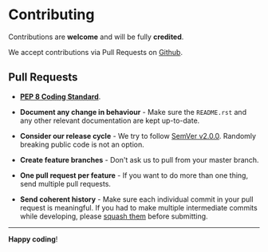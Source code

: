 # Contributing

Contributions are **welcome** and will be fully **credited**.

We accept contributions via Pull Requests on [Github](https://github.com/exonet/exonet-api-python).

## Pull Requests

- **[PEP 8 Coding Standard](https://www.python.org/dev/peps/pep-0008/)**.

- **Document any change in behaviour** - Make sure the `README.rst` and any other relevant documentation are kept up-to-date.

- **Consider our release cycle** - We try to follow [SemVer v2.0.0](http://semver.org/). Randomly breaking public code is not an option.

- **Create feature branches** - Don't ask us to pull from your master branch.

- **One pull request per feature** - If you want to do more than one thing, send multiple pull requests.

- **Send coherent history** - Make sure each individual commit in your pull request is meaningful. If you had to make multiple intermediate commits while developing, please [squash them](http://www.git-scm.com/book/en/v2/Git-Tools-Rewriting-History#Changing-Multiple-Commit-Messages) before submitting.

---

**Happy coding**!
